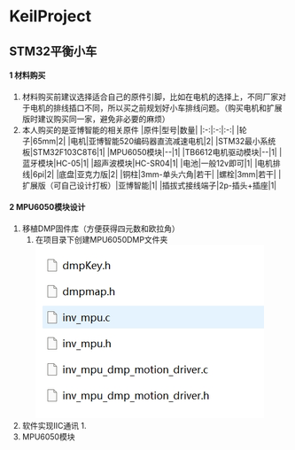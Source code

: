 # KeilProject
## STM32平衡小车
#### 1 材料购买
1. 材料购买前建议选择适合自己的原件引脚，比如在电机的选择上，不同厂家对于电机的排线插口不同，所以买之前规划好小车排线问题。（购买电机和扩展版时建议购买同一家，避免非必要的麻烦）
2. 本人购买的是亚博智能的相关原件
    |原件|型号|数量|
    |:-:|:-:|:-:|
    |轮子|65mm|2|
    |电机|亚博智能520编码器直流减速电机|2|
    |STM32最小系统板|STM32F103C8T6|1|
    |MPU6050模块|--|1|
    |TB6612电机驱动模块|--|1|
    |蓝牙模块|HC-05|1|
    |超声波模块|HC-SR04|1|
    |电池|一般12v即可|1|
    |电机排线|6pi|2|
    |底盘|亚克力版|2|
    |铜柱|3mm-单头六角|若干|
    |螺栓|3mm|若干|
    |扩展版（可自己设计打板）|亚博智能|1|
    |插拔式接线端子|2p-插头+插座|1|
#### 2 MPU6050模块设计
1. 移植DMP固件库（方便获得四元数和欧拉角）
   1. 在项目录下创建MPU6050DMP文件夹
   ![dmp](https://github.com/lidongjie1/KeilProject/blob/dev-1/dmp.png)
2. 软件实现IIC通讯
   1. 
3. MPU6050模块